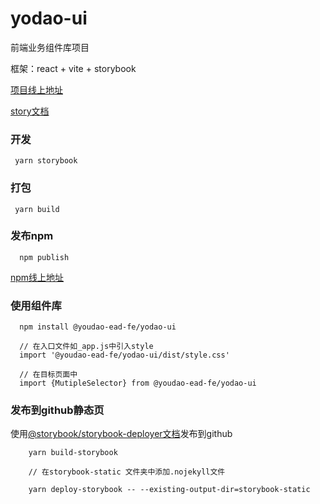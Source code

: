 # yodao-ui

前端业务组件库项目

框架：react + vite + storybook

[项目线上地址](https://youdaoeadfe.github.io/yodao-ui)

[story文档 ](https://storybook.js.org/docs/react/addons/addons-api#addonssetconfigconfig)

### 开发
```
 yarn storybook
```

### 打包
```
 yarn build
```

### 发布npm
```
  npm publish
```
[npm线上地址](https://www.npmjs.com/package/@youdao-ead-fe/yodao-ui)


### 使用组件库
```
  npm install @youdao-ead-fe/yodao-ui
  
  // 在入口文件如_app.js中引入style
  import '@youdao-ead-fe/yodao-ui/dist/style.css'
  
  // 在目标页面中
  import {MutipleSelector} from @youdao-ead-fe/yodao-ui
```



### 发布到github静态页
使用[@storybook/storybook-deployer文档](https://github.com/storybook-eol/storybook-deployer)发布到github

```
    yarn build-storybook
    
    // 在storybook-static 文件夹中添加.nojekyll文件
    
    yarn deploy-storybook -- --existing-output-dir=storybook-static
```


